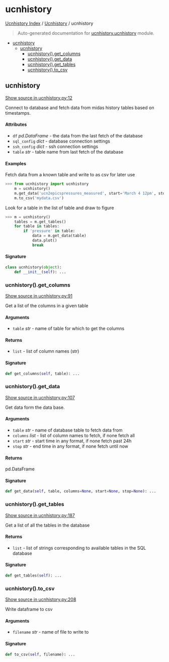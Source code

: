 # ucnhistory

[Ucnhistory Index](../README.md#ucnhistory-index) / [Ucnhistory](./index.md#ucnhistory) / ucnhistory

> Auto-generated documentation for [ucnhistory.ucnhistory](../../ucnhistory/ucnhistory.py) module.

- [ucnhistory](#ucnhistory)
  - [ucnhistory](#ucnhistory-1)
    - [ucnhistory().get_columns](#ucnhistory()get_columns)
    - [ucnhistory().get_data](#ucnhistory()get_data)
    - [ucnhistory().get_tables](#ucnhistory()get_tables)
    - [ucnhistory().to_csv](#ucnhistory()to_csv)

## ucnhistory

[Show source in ucnhistory.py:12](../../ucnhistory/ucnhistory.py#L12)

Connect to database and fetch data from midas history tables based on
timestamps.

#### Attributes

- `df` *pd.DataFrame* - the data from the last fetch of the database
- `sql_config` *dict* - database connection settings
- `ssh_config` *dict* - ssh connection settings
- `table` *str* - table name from last fetch of the database

#### Examples

Fetch data from a known table and write to as csv for later use

```python
>>> from ucnhistory import ucnhistory
    m = ucnhistory()
    m.get_data('ucn2epicspressures_measured', start='March 4 12pm', stop='March 5')
    m.to_csv('mydata.csv')
```

Look for a table in the list of table and draw to figure

```python
>>> m = ucnhistory()
    tables = m.get_tables()
    for table in tables:
        if 'pressure' in table:
            data = m.get_data(table)
            data.plot()
            break
```

#### Signature

```python
class ucnhistory(object):
    def __init__(self): ...
```

### ucnhistory().get_columns

[Show source in ucnhistory.py:91](../../ucnhistory/ucnhistory.py#L91)

Get a list of the columns in a given table

#### Arguments

- `table` *str* - name of table for which to get the columns

#### Returns

- `list` - list of column names (str)

#### Signature

```python
def get_columns(self, table): ...
```

### ucnhistory().get_data

[Show source in ucnhistory.py:107](../../ucnhistory/ucnhistory.py#L107)

Get data form the data base.

#### Arguments

- `table` *str* - name of database table to fetch data from
- `columns` *list* - list of column names to fetch, if none fetch all
- `start` *str* - start time in any format, if none fetch past 24h
- `stop` *str* - end time in any format, if none fetch until now

#### Returns

pd.DataFrame

#### Signature

```python
def get_data(self, table, columns=None, start=None, stop=None): ...
```

### ucnhistory().get_tables

[Show source in ucnhistory.py:187](../../ucnhistory/ucnhistory.py#L187)

Get a list of all the tables in the database

#### Returns

- `list` - list of strings corresponding to available tables in the SQL
database

#### Signature

```python
def get_tables(self): ...
```

### ucnhistory().to_csv

[Show source in ucnhistory.py:208](../../ucnhistory/ucnhistory.py#L208)

Write dataframe to csv

#### Arguments

- `filename` *str* - name of file to write to

#### Signature

```python
def to_csv(self, filename): ...
```